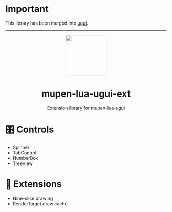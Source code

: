 # Important
This library has been merged into [ugui](https://github.com/Aurumaker72/mupen-lua-ugui).

---

<p align="center">
  <img width="128" align="center" src="https://github.com/Aurumaker72/mupen-lua-ugui-ext/assets/48759429/c57389da-9536-4bf4-abaa-8125a30f2a7c">
</p>


<h1 align="center">
  mupen-lua-ugui-ext
</h1>
<p align="center">
  Extension library for mupen-lua-ugui
</p>


# 🎛️ Controls

- Spinner
- TabControl
- NumberBox
- TreeView

# 🔌 Extensions

- Nine-slice drawing
- RenderTarget draw cache
